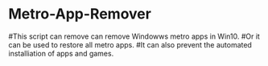 # Metro-App-Remover
#This script can remove can remove Windowws metro apps in Win10.
#Or it can be used to restore all metro apps.
#It can also prevent the automated installiation of apps and games.
